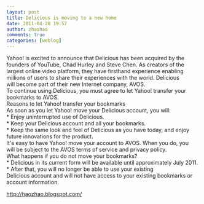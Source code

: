 ```yaml
---
layout: post
title: Delicious is moving to a new home
date: 2011-04-28 19:57
author: zhaohao
comments: true
categories: [weblog]
---
```

Yahoo! is excited to announce that Delicious has been acquired by the founders of YouTube, Chad Hurley and Steve Chen. As creators of the <br />largest online video platform, they have firsthand experience enabling <br />millions of users to share their experiences with the world. Delicious <br />will become part of their new Internet company, AVOS.<br />To continue using Delicious, you must agree to let Yahoo! transfer your bookmarks to AVOS.<br />Reasons to let Yahoo! transfer your bookmarks<br />As soon as you let Yahoo! move your Delicious account, you will: <br /> * Enjoy uninterrupted use of Delicious.<br />   * Keep your Delicious account and all your bookmarks.<br /> * Keep the same look and feel of Delicious as you have today, and enjoy future innovations for the product.<br />It&#39;s easy to have Yahoo! move your account to AVOS. When you do, you <br />will be subject to the AVOS terms of service and privacy policy.<br />What happens if you do not move your bookmarks? <br />    * Delicious in its current form will be available until approximately July 2011.<br />  * After that, you will no longer be able to use your existing <br />Delicious account and will not have access to your existing bookmarks or account information.<div>http://haozhao.blogspot.com/</div>
